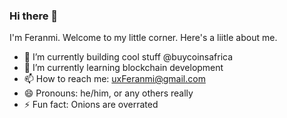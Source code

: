 ### Hi there 👋
I'm Feranmi. Welcome to my little corner. Here's a liitle about me.

- 🔭 I’m currently building cool stuff @buycoinsafrica
- 🌱 I’m currently learning blockchain development
- 📫 How to reach me: <a href="mailto:uxferanmi@gmail.com">uxFeranmi@gmail.com</a>
- 😄 Pronouns: he/him, or any others really
- ⚡ Fun fact: Onions are overrated
